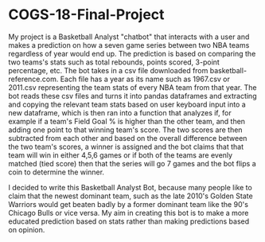 # COGS-18-Final-Project

My project is a Basketball Analyst "chatbot" that interacts with a user and makes a prediction on how a seven game series between two NBA teams regardless of year would end up. The prediction is based on comparing the two teams's stats such as total rebounds, points scored, 3-point percentage, etc. The bot takes in a csv file downloaded from basketball-reference.com. Each file has a year as its name such as 1967.csv or 2011.csv representing the team stats of every NBA team from that year. The bot reads these csv files and turns it into pandas dataframes and extracting and copying the relevant team stats based on user keyboard input into a new dataframe, which is then ran into a function that analyzes if, for example if a team's Field Goal % is higher than the other team, and then adding one point to that winning team's score. The two scores are then subtracted from each other and based on the overall difference between the two team's scores, a winner is assigned and the bot claims that that team will win in either 4,5,6 games or if both of the teams are evenly matched (tied score) then that the series will go 7 games and the bot flips a coin to determine the winner.

I decided to write this Basketball Analyst Bot, because many people like to claim that the newest dominant team, such as the late 2010's Golden State Warriors would get beaten badly by a former dominant team like the 90's Chicago Bulls or vice versa. My aim in creating this bot is to make a more educated prediction based on stats rather than making predictions based on opinion.
